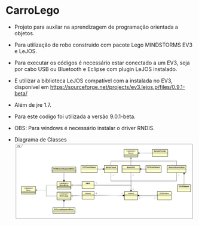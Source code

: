 # CarroLego 

- Projeto para auxilar na aprendizagem de programação orientada a objetos.
- Para utilização de robo construido com pacote Lego MINDSTORMS EV3 e LeJOS.
- Para executar os códigos é necessário estar conectado a um EV3, seja por cabo USB ou Bluetooth e Eclipse com plugin LeJOS instalado.
- E utilizar a biblioteca LeJOS compatível com a instalada no EV3, disponível em https://sourceforge.net/projects/ev3.lejos.p/files/0.9.1-beta/
- Além de jre 1.7.
- Para este codigo foi utilizada a versão 9.0.1-beta.
- OBS: Para windows é necessário instalar o  driver RNDIS.

- Diagrama de Classes
![Diagrame de Classes](https://raw.githubusercontent.com/hadamo/CarroLego/master/ClassDiagram%20CarroLego.svg?sanitize=true)
